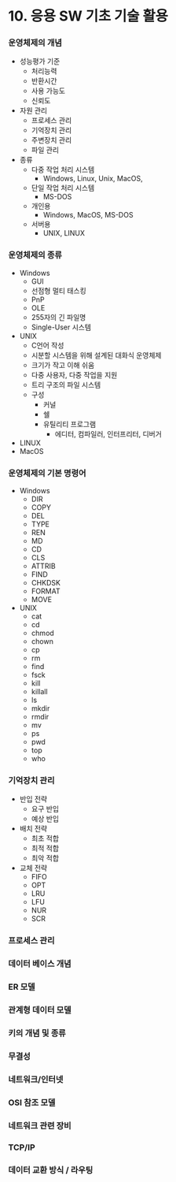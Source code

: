 # 10. 응용 SW 기초 기술 활용

### 운영체제의 개념

* 성능평가 기준
  * 처리능력
  * 반환시간
  * 사용 가능도
  * 신뢰도
* 자원 관리 
  * 프로세스 관리
  * 기억장치 관리
  * 주변장치 관리
  * 파일 관리
* 종류
  * 다중 작업 처리 시스템
    * Windows, Linux, Unix, MacOS, 
  * 단일 작업 처리 시스템
    * MS-DOS
  * 개인용
    * Windows, MacOS, MS-DOS
  * 서버용
    * UNIX, LINUX

### 운영체제의 종류

* Windows
  * GUI
  * 선점형 멀티 태스킹
  * PnP
  * OLE
  * 255자의 긴 파일명
  * Single-User 시스템
* UNIX
  * C언어 작성
  * 시분할 시스템을 위해 설계된 대화식 운영체제
  * 크기가 작고 이해 쉬움
  * 다중 사용자, 다중 작업을 지원
  * 트리 구조의 파일 시스템
  * 구성
    * 커널
    * 쉘
    * 유틸리티 프로그램
      * 에디터, 컴파일러, 인터프리터, 디버거
* LINUX
* MacOS

### 운영체제의 기본 명령어

* Windows
  * DIR
  * COPY
  * DEL
  * TYPE
  * REN
  * MD
  * CD
  * CLS
  * ATTRIB
  * FIND
  * CHKDSK
  * FORMAT
  * MOVE
* UNIX
  * cat
  * cd
  * chmod
  * chown
  * cp
  * rm
  * find
  * fsck
  * kill
  * killall
  * ls
  * mkdir
  * rmdir
  * mv
  * ps
  * pwd
  * top
  * who



### 기억장치 관리

* 반입 전략
  * 요구 반입
  * 예상 반입
* 배치 전략
  * 최초 적합
  * 최적 적합
  * 최악 적합
* 교체 전략
  * FIFO
  * OPT
  * LRU
  * LFU
  * NUR
  * SCR

### 프로세스 관리



### 데이터 베이스 개념



### ER 모델



### 관계형 데이터 모델



### 키의 개념 및 종류



### 무결성



### 네트워크/인터넷



### OSI 참조 모델



### 네트워크 관련 장비



### TCP/IP



### 데이터 교환 방식 / 라우팅

